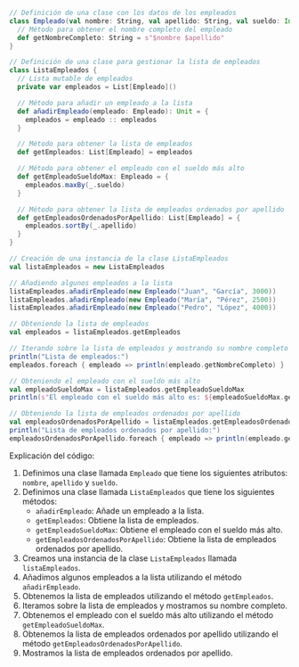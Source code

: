 ```scala
// Definición de una clase con los datos de los empleados
class Empleado(val nombre: String, val apellido: String, val sueldo: Int) {
  // Método para obtener el nombre completo del empleado
  def getNombreCompleto: String = s"$nombre $apellido"
}

// Definición de una clase para gestionar la lista de empleados
class ListaEmpleados {
  // Lista mutable de empleados
  private var empleados = List[Empleado]()

  // Método para añadir un empleado a la lista
  def añadirEmpleado(empleado: Empleado): Unit = {
    empleados = empleado :: empleados
  }

  // Método para obtener la lista de empleados
  def getEmpleados: List[Empleado] = empleados

  // Método para obtener el empleado con el sueldo más alto
  def getEmpleadoSueldoMax: Empleado = {
    empleados.maxBy(_.sueldo)
  }

  // Método para obtener la lista de empleados ordenados por apellido
  def getEmpleadosOrdenadosPorApellido: List[Empleado] = {
    empleados.sortBy(_.apellido)
  }
}

// Creación de una instancia de la clase ListaEmpleados
val listaEmpleados = new ListaEmpleados

// Añadiendo algunos empleados a la lista
listaEmpleados.añadirEmpleado(new Empleado("Juan", "García", 3000))
listaEmpleados.añadirEmpleado(new Empleado("María", "Pérez", 2500))
listaEmpleados.añadirEmpleado(new Empleado("Pedro", "López", 4000))

// Obteniendo la lista de empleados
val empleados = listaEmpleados.getEmpleados

// Iterando sobre la lista de empleados y mostrando su nombre completo
println("Lista de empleados:")
empleados.foreach { empleado => println(empleado.getNombreCompleto) }

// Obteniendo el empleado con el sueldo más alto
val empleadoSueldoMax = listaEmpleados.getEmpleadoSueldoMax
println(s"El empleado con el sueldo más alto es: ${empleadoSueldoMax.getNombreCompleto}")

// Obteniendo la lista de empleados ordenados por apellido
val empleadosOrdenadosPorApellido = listaEmpleados.getEmpleadosOrdenadosPorApellido
println("Lista de empleados ordenados por apellido:")
empleadosOrdenadosPorApellido.foreach { empleado => println(empleado.getNombreCompleto) }
```

Explicación del código:

1. Definimos una clase llamada `Empleado` que tiene los siguientes atributos: `nombre`, `apellido` y `sueldo`.
2. Definimos una clase llamada `ListaEmpleados` que tiene los siguientes métodos:
    * `añadirEmpleado`: Añade un empleado a la lista.
    * `getEmpleados`: Obtiene la lista de empleados.
    * `getEmpleadoSueldoMax`: Obtiene el empleado con el sueldo más alto.
    * `getEmpleadosOrdenadosPorApellido`: Obtiene la lista de empleados ordenados por apellido.
3. Creamos una instancia de la clase `ListaEmpleados` llamada `listaEmpleados`.
4. Añadimos algunos empleados a la lista utilizando el método `añadirEmpleado`.
5. Obtenemos la lista de empleados utilizando el método `getEmpleados`.
6. Iteramos sobre la lista de empleados y mostramos su nombre completo.
7. Obtenemos el empleado con el sueldo más alto utilizando el método `getEmpleadoSueldoMax`.
8. Obtenemos la lista de empleados ordenados por apellido utilizando el método `getEmpleadosOrdenadosPorApellido`.
9. Mostramos la lista de empleados ordenados por apellido.
